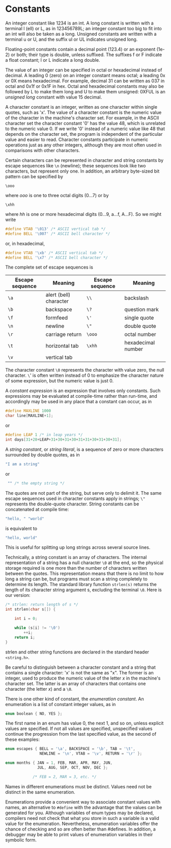 # Constants

An integer constant like 1234 is an int. A long constant is written with a terminal l (ell) or L, as in 123456789L; an integer constant too big to fit into an int will also be taken as a long. Unsigned constants are written with a terminal u or U, and the suffix ul or UL indicates unsigned long.

Floating-point constants contain a decimal point (123.4) or an exponent (1e-2) or both; their type is double, unless suffixed. The suffixes f or F indicate a float constant; l or L indicate a long double.

The value of an integer can be specified in octal or hexadecimal instead of decimal. A leading 0 (zero) on an integer constant means octal; a leading 0x or 0X means hexadecimal. For example, decimal 31 can be written as 037 in octal and 0x1f or 0x1F in hex. Octal and hexadecimal constants may also be followed by L to make them long and U to make them unsigned: 0XFUL is an *unsigned long* constant with value 15 decimal.

A character constant is an integer, written as one character within single quotes, such as 'x'. The value of a character constant is the numeric value of the character in the machine's character set. For example, in the ASCII character set the character constant '0' has the value 48, which is unrelated to the numeric value 0. If we write '0' instead of a numeric value like 48 that depends on the character set, the program is independent of the particular value and easier to read. Character constants participate in numeric operations just as any other integers, although they are most often used in comparisons with other characters.

Certain characters can be represented in character and string constants by escape sequences like `\n` (newline); these sequences look like two characters, but represent only one. In addition, an arbitrary byte-sized bit pattern can be specified by


`\ooo` 

where *ooo* is one to three octal digits (0...7) or by

`\xhh`

where *hh* is one or more hexadecimal digits (0...9, a...f, A...F). So we might write

```c
#define VTAB '\013' /* ASCII vertical tab */ 
#define BELL '\007' /* ASCII bell character */
```

or, in hexadecimal,

```c
#define VTAB '\xb' /* ASCII vertical tab */ 
#define BELL '\x7' /* ASCII bell character */
```
The complete set of escape sequences is

| Escape sequence | Meaning                | Escape sequence | Meaning             |
|-----------------|------------------------|-----------------|---------------------|
| `\a`            | alert (bell) character | `\\`            | backslash           |
| `\b`            | backspace              | `\?`            | question mark       |
| `\f`            | formfeed               | `\'`            | single quote        |
| `\n`            | newline                | `\"`            | double quote        |
| `\r`            | carriage return        | `\ooo`          | octal number        |
| `\t`            | horizontal tab         | `\xhh`          | hexadecimal number  |
| `\v`            | vertical tab           |                 |                     |

The character constant `\0` represents the character with value zero, the null character. `\`' is often written instead of 0 to emphasize the character nature of some expression, but the numeric value is just 0.

A *constant expression* is an expression that involves only constants. Such expressions may be evaluated at compile-time rather than run-time, and accordingly may be used in any place that a constant can occur, as in

```c
#define MAXLINE 1000 
char line[MAXLINE+1]; 
```

or 

```c
#define LEAP 1 /* in leap years */ 
int days[31+28+LEAP+31+30+31+30+31+31+30+31+30+31];
```

A *string constant*, or *string literal*, is a sequence of zero or more characters surrounded by double quotes, as in

```c
"I am a string" 
```

or

```c
 "" /* the empty string */
```

The quotes are not part of the string, but serve only to delimit it. The same escape sequences used in character constants apply in strings; `\"` represents the double-quote character. String constants can be concatenated at compile time:

```c
"hello, " "world" 
```

is equivalent to

```c
"hello, world" 
```

This is useful for splitting up long strings across several source lines.

Technically, a string constant is an array of characters. The internal representation of a string has a null character `\0` at the end, so the physical storage required is one more than the number of characters written between the quotes. This representation means that there is no limit to how long a string can be, but programs must scan a string completely to determine its length. The standard library function `strlen(s)` returns the length of its character string argument s, excluding the terminal `\0`. Here is our version:

```c
/* strlen: return length of s */ 
int strlen(char s[]) { 

    int i = 0; 

    while (s[i] != '\0') 
        ++i; 
    return i; 
}
```

strlen and other string functions are declared in the standard header `<string.h>`.

Be careful to distinguish between a character constant and a string that contains a single character: 'x' is not the same as "x". The former is an integer, used to produce the numeric value of the letter *x* in the machine's character set. The latter is an array of characters that contains one character (the letter *x*) and a `\0`.

There is one other kind of constant, the *enumeration constant*. An enumeration is a list of constant integer values, as in

```c
enum boolean { NO, YES }; 
```

The first name in an enum has value 0, the next 1, and so on, unless explicit values are specified. If not all values are specified, unspecified values continue the progression from the last specified value, as the second of these examples:

```c
enum escapes { BELL = '\a', BACKSPACE = '\b', TAB = '\t', 
               NEWLINE = '\n', VTAB = '\v', RETURN = '\r' }; 

enum months { JAN = 1, FEB, MAR, APR, MAY, JUN, 
              JUL, AUG, SEP, OCT, NOV, DEC }; 

            /* FEB = 2, MAR = 3, etc. */
```

Names in different enumerations must be distinct. Values need not be distinct in the same enumeration.

Enumerations provide a convenient way to associate constant values with names, an alternative to `#define` with the advantage that the values can be generated for you. Although variables of enum types may be declared, compilers need not check that what you store in such a variable is a valid value for the enumeration. Nevertheless, enumeration variables offer the chance of checking and so are often better than #defines. In addition, a debugger may be able to print values of enumeration variables in their symbolic form.
